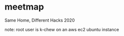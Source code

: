 # meetmap
Same Home, Different Hacks 2020


note: root user is k-chew on an aws ec2 ubuntu instance
